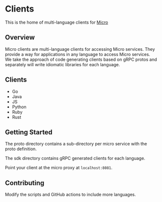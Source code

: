 # Clients

This is the home of multi-language clients for [Micro](https://github.com/micro/micro)

## Overview

Micro clients are multi-language clients for accessing Micro services. They provide a way for applications in any language to access Micro services. We take the approach of code generating clients based on gRPC protos and separately will write idiomatic libraries for each language.

## Clients

- Go
- Java
- JS
- Python
- Ruby
- Rust

## Getting Started

The proto directory contains a sub-directory per micro service with the proto definition.

The sdk directory contains gRPC generated clients for each language.

Point your client at the micro proxy at `localhost:8081`.

## Contributing

Modify the scripts and GitHub actions to include more languages.
